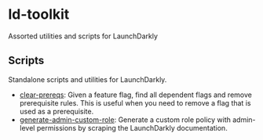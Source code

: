 # ld-toolkit
Assorted utilities and scripts for LaunchDarkly


## Scripts
Standalone scripts and utilities for LaunchDarkly.

- [clear-prereqs](./clear-prereqs/README.md): Given a feature flag, find all dependent flags and remove prerequisite rules. This is useful when you need to remove a flag that is used as a prerequisite.
- [generate-admin-custom-role](./generate-admin-custom-role/README.md): Generate a custom role policy with admin-level permissions by scraping the LaunchDarkly documentation.
